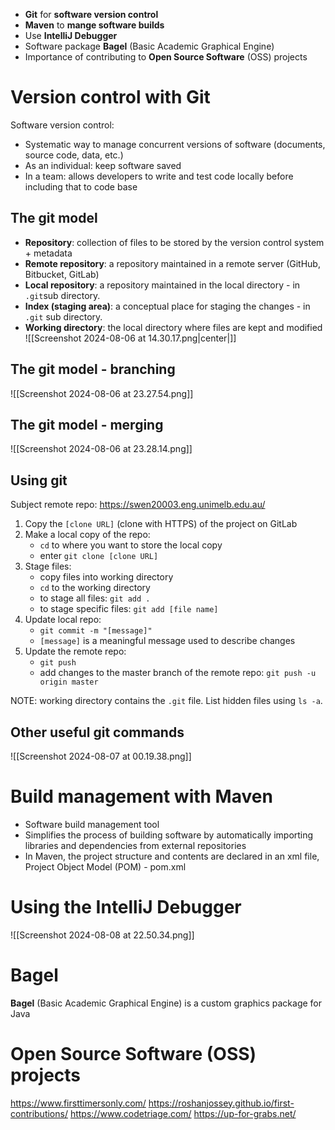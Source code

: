 - **Git** for **software version control**
- **Maven** to **mange software builds**
- Use **IntelliJ Debugger**
- Software package **Bagel** (Basic Academic Graphical Engine)
- Importance of contributing to **Open Source Software** (OSS) projects  
# Version control with Git
Software version control:
- Systematic way to manage concurrent versions of software (documents, source code, data, etc.)
- As an individual: keep software saved
- In a team: allows developers to write and test code locally before including that to code base
## The git model
- **Repository**: collection of files to be stored by the version control system + metadata
- **Remote repository**: a repository maintained in a remote server (GitHub, Bitbucket, GitLab)
- **Local repository**: a repository maintained in the local directory -  in `.git`sub directory.
- **Index (staging area)**: a conceptual place for staging the changes - in `.git` sub directory.
- **Working directory**: the local directory  where files are kept and modified
![[Screenshot 2024-08-06 at 14.30.17.png|center|]]
## The git model - branching
![[Screenshot 2024-08-06 at 23.27.54.png]]
## The git model - merging
![[Screenshot 2024-08-06 at 23.28.14.png]]
## Using git
Subject remote repo: https://swen20003.eng.unimelb.edu.au/

1. Copy the `[clone URL]` (clone with HTTPS) of the project on GitLab
2. Make a local copy of the repo:
	- `cd` to where you want to store the local copy
	- enter `git clone [clone URL]`
3. Stage files:
	- copy files into working directory
	- `cd` to the working directory
	- to stage all files: `git add .`
	- to stage specific files: `git add [file name]`
4. Update local repo:
	- `git commit -m "[message]"`
	- `[message]` is a meaningful message used to describe changes
5. Update the remote repo:
	- `git push`
	- add changes to the master branch of the remote repo: `git push -u origin master`

NOTE: working directory contains the `.git` file. List hidden files using `ls -a`.
## Other useful git commands
![[Screenshot 2024-08-07 at 00.19.38.png]]
# Build management with Maven
- Software build management tool
- Simplifies the process of building software by automatically importing libraries and dependencies from external repositories
- In Maven, the project structure and contents are declared in an xml file, Project Object Model (POM) - pom.xml

# Using the IntelliJ Debugger
![[Screenshot 2024-08-08 at 22.50.34.png]]
# Bagel
**Bagel** (Basic Academic Graphical Engine) is a custom graphics package for Java
# Open Source Software (OSS) projects
https://www.firsttimersonly.com/
https://roshanjossey.github.io/first-contributions/
https://www.codetriage.com/
https://up-for-grabs.net/





